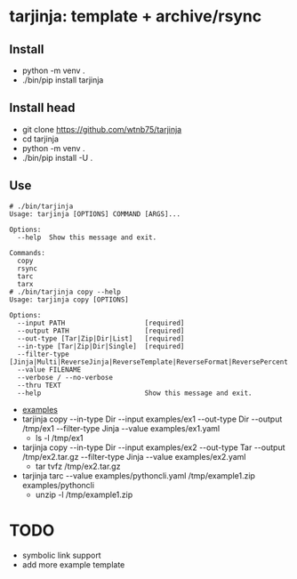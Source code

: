 # tarjinja: template + archive/rsync

## Install

- python -m venv .
- ./bin/pip install tarjinja

## Install head

- git clone https://github.com/wtnb75/tarjinja
- cd tarjinja
- python -m venv .
- ./bin/pip install -U .


## Use

```
# ./bin/tarjinja
Usage: tarjinja [OPTIONS] COMMAND [ARGS]...

Options:
  --help  Show this message and exit.

Commands:
  copy
  rsync
  tarc
  tarx
# ./bin/tarjinja copy --help
Usage: tarjinja copy [OPTIONS]

Options:
  --input PATH                    [required]
  --output PATH                   [required]
  --out-type [Tar|Zip|Dir|List]   [required]
  --in-type [Tar|Zip|Dir|Single]  [required]
  --filter-type [Jinja|Multi|ReverseJinja|ReverseTemplate|ReverseFormat|ReversePercent|ReverseFstring|Template|Format|Percent|Fstring|Mako]
  --value FILENAME
  --verbose / --no-verbose
  --thru TEXT
  --help                          Show this message and exit.
```

- [examples](examples)
- tarjinja copy --in-type Dir --input examples/ex1 --out-type Dir --output /tmp/ex1 --filter-type Jinja --value examples/ex1.yaml
    - ls -l /tmp/ex1
- tarjinja copy --in-type Dir --input examples/ex2 --out-type Tar --output /tmp/ex2.tar.gz --filter-type Jinja --value examples/ex2.yaml
    - tar tvfz /tmp/ex2.tar.gz
- tarjinja tarc --value examples/pythoncli.yaml /tmp/example1.zip examples/pythoncli
    - unzip -l /tmp/example1.zip

# TODO

- symbolic link support
- add more example template
